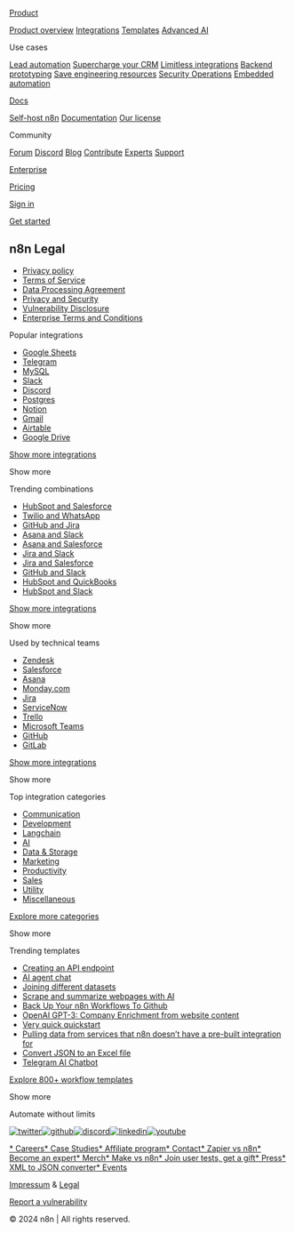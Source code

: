 [](https://n8n.io/)

[Product](https://n8n.io/features/)

[Product overview](https://n8n.io/features/) [Integrations](https://n8n.io/integrations/) [Templates](https://n8n.io/workflows/) [Advanced AI](https://n8n.io/ai/)

Use cases

[Lead automation](https://n8n.io/automate-lead-management/) [Supercharge your CRM](https://n8n.io/supercharge-your-crm/) [Limitless integrations](https://n8n.io/limitless-integrations/) [Backend prototyping](https://n8n.io/saas/) [Save engineering resources](https://n8n.io/engineering-resources/) [Security Operations](https://n8n.io/secops/) [Embedded automation](https://n8n.io/embed/)

[Docs](https://docs.n8n.io/)

[Self-host n8n](https://docs.n8n.io/hosting/) [Documentation](https://docs.n8n.io/) [Our license](https://docs.n8n.io/choose-n8n/faircode-license/)

Community

[Forum](https://community.n8n.io/) [Discord](https://discord.gg/XPKeKXeB7d) [Blog](https://blog.n8n.io/) [Contribute](https://docs.n8n.io/help-community/contributing/) [Experts](https://n8n.io/experts/) [Support](https://n8n.io/support/)

[Enterprise](https://n8n.io/enterprise/)

[Pricing](https://n8n.io/pricing/)

[Sign in](https://app.n8n.cloud/login)

[Get started](https://app.n8n.cloud/register)

n8n Legal
---------

* [Privacy policy](#privacy)
* [Terms of Service](#terms)
* [Data Processing Agreement](#data)
* [Privacy and Security](#security)
* [Vulnerability Disclosure](#vulnerability)
* [Enterprise Terms and Conditions](#enterpriseterms)

Popular integrations

* [Google Sheets](https://n8n.io/integrations/google-sheets/)
* [Telegram](https://n8n.io/integrations/telegram/)
* [MySQL](https://n8n.io/integrations/mysql/)
* [Slack](https://n8n.io/integrations/slack/)
* [Discord](https://n8n.io/integrations/discord/)
* [Postgres](https://n8n.io/integrations/postgres/)
* [Notion](https://n8n.io/integrations/notion/)
* [Gmail](https://n8n.io/integrations/gmail/)
* [Airtable](https://n8n.io/integrations/airtable/)
* [Google Drive](https://n8n.io/integrations/google-drive/)

[Show more integrations](https://n8n.io/integrations/)

Show more

Trending combinations

* [HubSpot and Salesforce](https://n8n.io/integrations/hubspot/and/salesforce/)
* [Twilio and WhatsApp](https://n8n.io/integrations/twilio/and/whatsapp-business-cloud/)
* [GitHub and Jira](https://n8n.io/integrations/github/and/jira-software/)
* [Asana and Slack](https://n8n.io/integrations/asana/and/slack/)
* [Asana and Salesforce](https://n8n.io/integrations/asana/and/salesforce/)
* [Jira and Slack](https://n8n.io/integrations/jira-software/and/slack/)
* [Jira and Salesforce](https://n8n.io/integrations/jira-software/and/salesforce/)
* [GitHub and Slack](https://n8n.io/integrations/github/and/slack/)
* [HubSpot and QuickBooks](https://n8n.io/integrations/hubspot/and/quickbooks-online/)
* [HubSpot and Slack](https://n8n.io/integrations/hubspot/and/slack/)

[Show more integrations](https://n8n.io/integrations/)

Show more

Used by technical teams

* [Zendesk](https://n8n.io/integrations/zendesk/)
* [Salesforce](https://n8n.io/integrations/salesforce/)
* [Asana](https://n8n.io/integrations/asana/)
* [Monday.com](https://n8n.io/integrations/mondaycom/)
* [Jira](https://n8n.io/integrations/jira-software/)
* [ServiceNow](https://n8n.io/integrations/servicenow/)
* [Trello](https://n8n.io/integrations/trello/)
* [Microsoft Teams](https://n8n.io/integrations/microsoft-teams/)
* [GitHub](https://n8n.io/integrations/github/)
* [GitLab](https://n8n.io/integrations/gitlab/)

[Show more integrations](https://n8n.io/integrations/)

Show more

Top integration categories

* [Communication](https://n8n.io/integrations/categories/communication/)
* [Development](https://n8n.io/integrations/categories/development/)
* [Langchain](https://n8n.io/integrations/categories/langchain/)
* [AI](https://n8n.io/integrations/categories/ai/)
* [Data & Storage](https://n8n.io/integrations/categories/data-and-storage/)
* [Marketing](https://n8n.io/integrations/categories/marketing/)
* [Productivity](https://n8n.io/integrations/categories/productivity/)
* [Sales](https://n8n.io/integrations/categories/sales/)
* [Utility](https://n8n.io/integrations/categories/utility/)
* [Miscellaneous](https://n8n.io/integrations/categories/miscellaneous/)

[Explore more categories](https://n8n.io/integrations/)

Show more

Trending templates

* [Creating an API endpoint](https://n8n.io/workflows/1750-creating-an-api-endpoint/)
* [AI agent chat](https://n8n.io/workflows/1954-ai-agent-chat/)
* [Joining different datasets](https://n8n.io/workflows/1747-joining-different-datasets/)
* [Scrape and summarize webpages with AI](https://n8n.io/workflows/1951-scrape-and-summarize-webpages-with-ai/)
* [Back Up Your n8n Workflows To Github](https://n8n.io/workflows/1534-back-up-your-n8n-workflows-to-github/)
* [OpenAI GPT-3: Company Enrichment from website content](https://n8n.io/workflows/1862-openai-gpt-3-company-enrichment-from-website-content/)
* [Very quick quickstart](https://n8n.io/workflows/1700-very-quick-quickstart/)
* [Pulling data from services that n8n doesn’t have a pre-built integration for](https://n8n.io/workflows/1748-pulling-data-from-services-that-n8n-doesnt-have-a-pre-built-integration-for/)
* [Convert JSON to an Excel file](https://n8n.io/workflows/1435-convert-json-to-an-excel-file/)
* [Telegram AI Chatbot](https://n8n.io/workflows/1934-telegram-ai-chatbot/)

[Explore 800+ workflow templates](https://n8n.io/workflows/)

Show more

[](https://n8n.io/)

Automate without limits

[![twitter](/_nuxt/image/c17c74.svg)](https://twitter.com/n8n_io)[![github](/_nuxt/image/d02369.svg)](https://github.com/n8n-io/n8n)[![discord](/_nuxt/image/0cfe96.svg)](https://discord.gg/Cb8WvBcmWg)[![linkedin](/_nuxt/image/1df51a.svg)](https://www.linkedin.com/company/n8n/)[![youtube](/_nuxt/image/e17e5b.svg)](https://www.youtube.com/c/n8n-io)

[* Careers](https://apply.workable.com/n8n/)[* Case Studies](https://n8n.io/case-studies/)[* Affiliate program](https://n8n.io/affiliates/)[* Contact](https://n8n.io/contact/)[* Zapier vs n8n](https://n8n.io/vs/zapier/)[* Become an expert](https://n8n.io/become-an-expert/)[* Merch](https://merch.n8n.io/)[* Make vs n8n](https://n8n.io/vs/make/)[* Join user tests, get a gift](https://internal.users.n8n.cloud/form/n8n-usability-test-signup)[* Press](https://n8n.io/press/)[* XML to JSON converter](https://n8n.io/tools/xml-to-json/)[* Events](https://lu.ma/n8n-events)

[Impressum](https://n8n.io/impressum/) & [Legal](https://n8n.io/legal/)

[Report a vulnerability](https://n8n.io/legal/#vulnerability)

© 2024 n8n | All rights reserved.